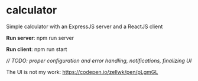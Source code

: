 # calculator
Simple calculator with an ExpressJS server and a ReactJS client

**Run server**: npm run server

**Run client**: npm run start

*// TODO: proper configuration and error handling, notifications, finalizing UI*

The UI is not my work: https://codepen.io/zellwk/pen/pLgmGL
